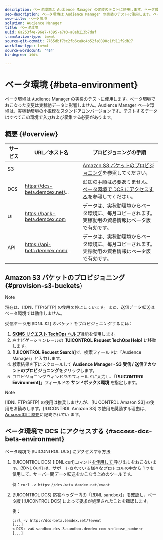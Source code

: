 ```yaml
---
description: ベータ環境は Audience Manager の実装のテストに使用します。ベータ環境でおこなった変更は実稼動データに影響しません。Audience Manager ベータ環境は、実稼動環境の小規模なスタンドアロンバージョンです。テストするデータはすべてこの環境で入力および収集する必要があります。
seo-description: ベータ環境は Audience Manager の実装のテストに使用します。ベータ環境でおこなった変更は実稼動データに影響しません。Audience Manager ベータ環境は、実稼動環境の小規模なスタンドアロンバージョンです。テストするデータはすべてこの環境で入力および収集する必要があります。
seo-title: ベータ環境
solution: Audience Manager
title: ベータ環境
uuid: 6a253f4e-96e7-4395-a783-a8eb213b7daf
translation-type: tm+mt
source-git-commit: 7765dbf79c2fb6ca8c4b52fe8090c1fd11f9db27
workflow-type: tm+mt
source-wordcount: '414'
ht-degree: 100%

---
```



# ベータ環境 {#beta-environment}

ベータ環境は Audience Manager の実装のテストに使用します。ベータ環境でおこなった変更は実稼動データに影響しません。Audience Manager ベータ環境は、実稼動環境の小規模なスタンドアロンバージョンです。テストするデータはすべてこの環境で入力および収集する必要があります。

## 概要 {#overview}

<!-- beta_environment_admin.xml -->

| サービス | URL／ホスト名 | プロビジョニングの手順 |
|--- |--- |--- |
| S3 |  | [Amazon S3 バケットのプロビジョニング](admin-beta-environment.md#provision-s3-buckets)を参照してください。 |
| DCS | https://dcs-beta.demdex.net/... | 追加の手順は必要ありません。[ベータ環境で DCS にアクセスする](admin-beta-environment.md#access-dcs-beta-environment)を参照してください。 |
| UI | https://bank-beta.demdex.com | データは、実稼動環境からベータ環境に、毎月コピーされます。実稼動用の資格情報はベータ版で有効です。 |
| API | https://api-beta.demdex.com/... | データは、実稼動環境からベータ環境に、毎月コピーされます。実稼動用の資格情報はベータ版で有効です。 |

## Amazon S3 バケットのプロビジョニング {#provision-s3-buckets}

>[!NOTE]
>
>現在は、[!DNL FTP/SFTP] の使用を停止しています。また、送信データ転送はベータ環境では動作しません。

受信データ用 [!DNL S3] のバケットをプロビジョニングするには：

1. [**SKMS リクエスト TechOps ヘルプ**](https://skms.adobe.com/)機能を使用します。
1. 左ナビゲーションレールの **[!UICONTROL Request TechOps Help]** に移動します。
1. **[!UICONTROL Request Search]**&#x200B;で、検索フィールドに「Audience Manager」と入力します。
1. 検索結果を下にスクロールして **Audience Manager - S3 受信 / 送信アカウントのプロビジョニング**&#x200B;をクリックします。
1. プロビジョニングウィンドウのフィールドに入力し、「**[!UICONTROL Environment]**」フィールドの **サンドボックス環境** を指定します。

>[!NOTE]
>
>[!DNL FTP/SFTP] の使用は推奨しませんが、[!UICONTROL Amazon S3] の使用をお勧めします。[!UICONTROL Amazon S3] の使用を奨励する理由は、[AmazonS3：概要](https://docs.adobe.com/content/help/ja-JP/audience-manager/user-guide/reference/amazon-s3.html)に記載されてい ます。

## ベータ環境で DCS にアクセスする {#access-dcs-beta-environment}

ベータ環境で [!UICONTROL DCS] にアクセスする方法

1. [!UICONTROL DCS] [!DNL curl]コマンド[を使用して ](https://curl.haxx.se/docs/manpage.html) 呼び出しをおこないます。[!DNL Curl] は、サポートされている様々なプロトコルの中から 1 つを使用して、サーバー間データ転送をおこなうためのツールです。

   例：`curl -v https://dcs-beta.demdex.net/event`

1. [!UICONTROL DCS] 応答ヘッダー内の「[!DNL sandbox]」を確認し、ベータ版 [!UICONTROL DCS] によって要求が処理されたことを確認します。

   例：

   ```
   curl -v http://dcs-beta.demdex.net/?event
   [...]
   < DCS: va6-sandbox-dcs-3.sandbox.demdex.com <release_number>
   [...]
   ```

<!--
1. Determine the load balancer's endpoint IP addresses.

   Run the `dig` [command](https://en.wikipedia.org/wiki/Dig_(command)) to determine the IP address of the nearest load balancer. The `dig` command queries the Domain Name System and returns the name and IP addresses of the Audience Manager [!UICONTROL Data Collection Servers (DCS)].

   ```
   dig dcs-beta.demdex.net
   ...
   dcs-sandbox-1754093861.us-east-1.elb.amazonaws.com. 60 IN A 52.87.15.51
   dcs-sandbox-1754093861.us-east-1.elb.amazonaws.com. 60 IN A 50.16.150.8
   dcs-sandbox-1754093861.us-east-1.elb.amazonaws.com. 60 IN A 52.2.228.100
   ```

1. Using one of the addresses in the above table, add a static DNS entry in the [!DNL `/etc/hosts`] file.

   On Windows, modify [!DNL `c:\WINDOWS\system32\drivers\etc\hosts`].

   For example:

[!DNL `52.87.15.51 samplepartner.demdex.net`]

   >[!NOTE]
   >
   >The addresses change occasionally, so you must keep your [!DNL /etc/hosts] file up to date.

   Additionally, if you need to set up ID synchronization, you must add a similar entry for [!DNL dpm.demdex.net.]

[!DNL `52.87.15.51 dpm.demdex.net`] [!DNL]. 

1. Make a [!UICONTROL DCS] call, using the `curl` [command](https://curl.haxx.se/docs/manpage.html). Curl is a tool to transfer data from or to a server, using one of many supported protocols.

   For example:

[!DNL `https://<domain>/event?product=camera`] 

1. Verify that your request was served by the beta [!UICONTROL DCS] by looking for "sandbox" in the [!UICONTROL DCS] response header.

   For example:

   ```
   curl -v https://dcs-beta.demdex.net/?event
   [...]
   < DCS: va6-sandbox-dcs-3.sandbox.demdex.com <release_number>
   [...]
   ```
-->
